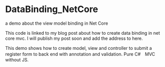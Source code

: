 # DataBinding_NetCore
a demo about the view model binding in Net Core

This code is linked to my blog post about how to create data binding in net core mvc. I will publish my post soon and add the address to here.

This demo shows how to create model, view and controller to submit a register form to back end with annotation and validation. Pure C#　MVC without JS.
